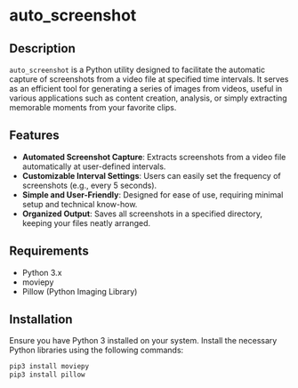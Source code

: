 # auto_screenshot

## Description
`auto_screenshot` is a Python utility designed to facilitate the automatic capture of screenshots from a video file at specified time intervals. It serves as an efficient tool for generating a series of images from videos, useful in various applications such as content creation, analysis, or simply extracting memorable moments from your favorite clips.

## Features
- **Automated Screenshot Capture**: Extracts screenshots from a video file automatically at user-defined intervals.
- **Customizable Interval Settings**: Users can easily set the frequency of screenshots (e.g., every 5 seconds).
- **Simple and User-Friendly**: Designed for ease of use, requiring minimal setup and technical know-how.
- **Organized Output**: Saves all screenshots in a specified directory, keeping your files neatly arranged.

## Requirements
- Python 3.x
- moviepy
- Pillow (Python Imaging Library)

## Installation
Ensure you have Python 3 installed on your system. Install the necessary Python libraries using the following commands:

```bash
pip3 install moviepy
pip3 install pillow
